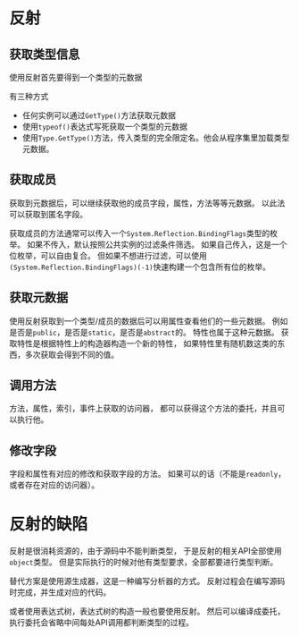 ﻿# 反射
## 获取类型信息
使用反射首先要得到一个类型的元数据

有三种方式
- 任何实例可以通过`GetType()`方法获取元数据
- 使用`typeof()`表达式写死获取一个类型的元数据
- 使用`Type.GetType()`方法，传入类型的完全限定名。他会从程序集里加载类型元数据。

## 获取成员
获取到元数据后，可以继续获取他的成员字段，属性，方法等等元数据。
以此法可以获取到匿名字段。

获取成员的方法通常可以传入一个`System.Reflection.BindingFlags`类型的枚举。
如果不传入，默认按照公共实例的过滤条件筛选。
如果自己传入，这是一个位枚举，可以自由复合。
但如果不想进行过滤，可以使用`(System.Reflection.BindingFlags)(-1)`快速构建一个包含所有位的枚举。

## 获取元数据
使用反射获取到一个类型/成员的数据后可以用属性查看他们的一些元数据。
例如是否是`public`，是否是`static`，是否是`abstract`的。
特性也属于这种元数据。
获取特性是根据特性上的构造器构造一个新的特性，
如果特性里有随机数这类的东西，多次获取会得到不同的值。


## 调用方法
方法，属性，索引，事件上获取的访问器，
都可以获得这个方法的委托，并且可以执行他。

## 修改字段
字段和属性有对应的修改和获取字段的方法。
如果可以的话（不能是`readonly`，或者存在对应的访问器）。

# 反射的缺陷
反射是很消耗资源的，由于源码中不能判断类型，
于是反射的相关API全部使用`object`类型。
但是实际执行的时候对他有类型要求，全部都要进行类型判断。

替代方案是使用源生成器，这是一种编写分析器的方式。
反射过程会在编写源码时完成，并生成对应的代码。

或者使用表达式树，表达式树的构造一般也要使用反射。
然后可以编译成委托，执行委托会省略中间每处API调用都判断类型的过程。
